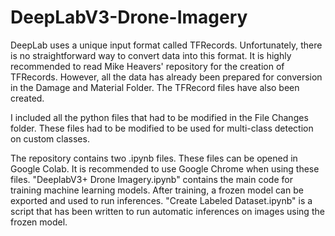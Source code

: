 # DeepLabV3-Drone-Imagery

DeepLab uses a unique input format called TFRecords. Unfortunately, there is no straightforward way to convert data into this format. It is highly recommended to read Mike Heavers' repository for the creation of TFRecords. However, all the data has already been prepared for conversion in the Damage and Material Folder. The TFRecord files have also been created.

I included all the python files that had to be modified in the File Changes folder. These files had to be modified to be used for multi-class detection on custom classes.

The repository contains two .ipynb files. These files can be opened in Google Colab. It is recommended to use Google Chrome when using these files. "DeeplabV3+ Drone Imagery.ipynb" contains the main code for training machine learning models. After training, a frozen model can be exported and used to run inferences. "Create Labeled Dataset.ipynb" is a script that has been written to run automatic inferences on images using the frozen model.

